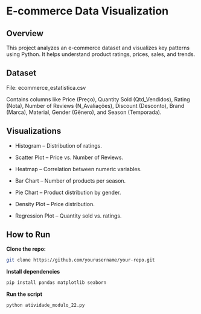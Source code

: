 # E-commerce Data Visualization
## Overview

This project analyzes an e-commerce dataset and visualizes key patterns using Python. It helps understand product ratings, prices, sales, and trends.

## Dataset
File: ecommerce_estatistica.csv

Contains columns like Price (Preço), Quantity Sold (Qtd_Vendidos), Rating (Nota), Number of Reviews (N_Avaliações), Discount (Desconto), Brand (Marca), Material, Gender (Gênero), and Season (Temporada).

## Visualizations

- Histogram – Distribution of ratings.

- Scatter Plot – Price vs. Number of Reviews.

- Heatmap – Correlation between numeric variables.

- Bar Chart – Number of products per season.

- Pie Chart – Product distribution by gender.

- Density Plot – Price distribution.

- Regression Plot – Quantity sold vs. ratings.

## How to Run

**Clone the repo:**

```bash
git clone https://github.com/yourusername/your-repo.git
```

**Install dependencies**
```bash
pip install pandas matplotlib seaborn
```

**Run the script**
```bash
python atividade_modulo_22.py
```
